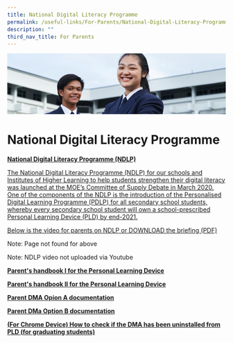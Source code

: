 ```yaml
---
title: National Digital Literacy Programme
permalink: /useful-links/For-Parents/National-Digital-Literacy-Programme/
description: ""
third_nav_title: For Parents
---
```

![](/images/Useful%20Links.jpg)

National Digital Literacy Programme
===================================

<u><b>National Digital Literacy Programme (NDLP)</u></b>


<u>The National Digital Literacy Programme (NDLP) for our schools and Institutes of Higher Learning to help students strengthen their digital literacy was launched at the MOE’s Committee of Supply Debate in March 2020. One of the components of the NDLP is the introduction of the Personalised Digital Learning Programme (PDLP) for all secondary school students, whereby every secondary school student will own a school-prescribed Personal Learning Device (PLD) by end-2021.</u>

<u>Below is the video for parents on NDLP or DOWNLOAD the briefing (PDF)</u>

Note: Page not found for above

Note: NDLP video not uploaded via Youtube

[**Parent's handbook I for the Personal Learning Device**](https://yuyingsec.moe.edu.sg/useful-links/for-parents/goog_865377985)

[**Parent's handbook II for the Personal Learning Device**](https://yuyingsec.moe.edu.sg/useful-links/for-parents/goog_865377985)

[**Parent DMA Opion A documentation**](https://yuyingsec.moe.edu.sg/useful-links/for-parents/goog_865377985)

[**Parent DMa Option B documentation**](https://yuyingsec.moe.edu.sg/useful-links/for-parents/goog_865377985)

[**(For Chrome Device) How to check if the DMA has been uninstalled from PLD (for graduating students)**](/files/For%20Chrome%20Device%20How%20to%20Check%20if%20the%20DMA%20has%20been%20Uninstalled%20from%20the%20PLD.pdf)